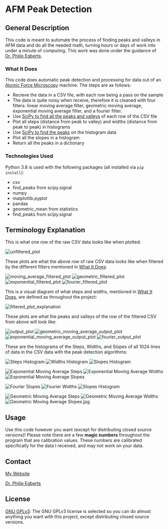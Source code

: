 # AFM Peak Detection

## General Description
This code is meant to automate the process of finding peaks and valleys in AFM data and do all the needed math, turning hours or days of work into under a minute of computing. This work was done under the guidance of [Dr. Philip Egberts](https://schulich.ucalgary.ca/contacts/philip-egberts).

### What It Does
This code does automatic peak detection and processing for data out of an [Atomic Force Microscopy](https://en.wikipedia.org/wiki/Atomic_force_microscopy) machine. The steps are as follows:
* Recieve the data in a CSV file, with each row being a pass on the sample
* The data is quite noisy when receive, therefore it is cleaned with four filters: linear moving average filter, geometric moving average, exponential moving average filter, and a fourier filter.
* Use [SciPy to find all the peaks and valleys](https://docs.scipy.org/doc/scipy/reference/generated/scipy.signal.find_peaks.html) of each row of the CSV file
* Plot all steps (distance from peak to valley) and widths (distance from peak to peak) in histograms
* Use [SciPy to find the peaks](https://docs.scipy.org/doc/scipy/reference/generated/scipy.signal.find_peaks.html) on the histogram data
* Plot all the slopes in a histogram
* Return all the peaks in a dictionary

### Technologies Used
Python 3.8 is used with the following packages (all installed via ```pip install```):
* csv
* find_peaks from scipy.signal
* numpy
* matplotlib.pyplot
* pandas
* geometric_mean from statistics
* find_peaks from scipy.signal

## Terminology Explanation
This is what one row of the raw CSV data looks like when plotted:

![unfiltered_plot](readme_imgs/Unfiltered_Plot.jpg)

These plots are what the above row of raw CSV data looks like when filtered by the different filters mentioned in [What It Does](###-What-It-Does):

![moving_average_filtered_plot](readme_imgs/Moving_Average_Filtered_Plot.jpg)
![geometric_filtered_plot](readme_imgs/Geometric_Moving_Average_Filtered_Plot.jpg)
![exponential_filtered_plot](readme_imgs/Exponential_Moving_Average_Filtered_Plot.jpg)
![fourier_filtered_plot](readme_imgs/Fourier_Filtered_Plot.jpg)

This is a visual diagram of what steps and widths, mentioned in [What It Does](###-What-It-Does), are defined as throughout the project: 

![filtered_plot_explanation](readme_imgs/Filtered_Plot_Explination.jpg)

These plots are what the peaks and valleys of the row of the filtered CSV from above will look like:

![output_plot](readme_imgs/Moving_Average_Output_Plot.jpg)
![geometric_moving_average_output_plot](readme_imgs/Geometric_Moving_Average_Output_Plot.jpg)
![exponential_moving_average_output_plot](readme_imgs/Exponential_Moving_Average_Output_Plot.jpg)
![fourier_output_plot](readme_imgs/Fourier_Output_Plot.jpg)

These are the histograms of the Steps, Widths, and Slopes of all 1024 lines of data in the CSV data with the peak detection algorithms:

![Steps Histogram](readme_imgs/Moving_Average_Steps.jpg)
![Widths Histogram](readme_imgs/Moving_Average_Widths.jpg)
![Slopes Histogram](readme_imgs/Moving_Average_Slopes.jpg)

![Exponential Moving Average Steps](readme_imgs/Exponential_Moving_Average_Steps.jpg)
![Exponential Moving Average Widths](readme_imgs/Exponential_Moving_Average_Widths.jpg)
![Exponential Moving Average Slopes](readme_imgs/Exponential_Moving_Average_Slopes.jpg)

![Fourier Slopes](readme_imgs/Fourier_Slopes.jpg)
![Fourier Widths](readme_imgs/Fourier_Widths.jpg)
![Slopes Histogram](readme_imgs/Fourier_Slopes.jpg)

![Geometric Moving Average Steps](readme_imgs/Geometric_Moving_Average_Steps.jpg)
![Geometric Moving Average Widths](readme_imgs/Geometric_Moving_Average_Widths.jpg)
![Geometric Moving Average Slopes.jpg](readme_imgs/Geometric_Moving_Average_Slopes.jpg)

## Usage
Use this code however you want (except for distributing closed source versions)! Please note there are a few __magic numbers__ throughout the program that are calibration values. These numbers are calibrated specifically for the data I received, and may not work on your data.

## Contact
[My Website](https://thesixtium.github.io/)

[Dr. Philip Egberts](https://schulich.ucalgary.ca/contacts/philip-egberts)

## License
[GNU GPLv3](https://choosealicense.com/licenses/gpl-3.0/): The GNU GPLv3 license is selected so you can do almost anything you want with this project, except distributing closed source versions.
